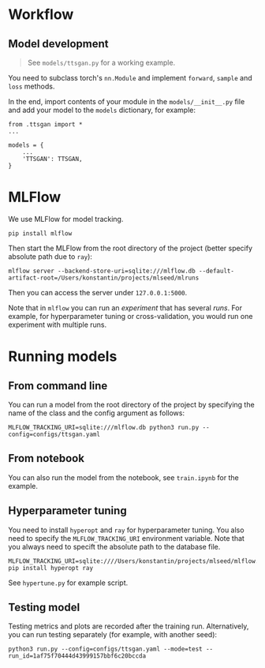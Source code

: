 # Workflow

## Model development

> See `models/ttsgan.py` for a working example.

You need to subclass torch's `nn.Module` and implement `forward`, `sample` and `loss` methods.

In the end, import contents of your module in the `models/__init__.py` file and add your model to the `models` dictionary, for example:

    from .ttsgan import *
    ...
    
    models = {
        ...
        'TTSGAN': TTSGAN,
    }

# MLFlow

We use MLFlow for model tracking.

    pip install mlflow

Then start the MLFlow from the root directory of the project (better specify absolute path due to `ray`):

    mlflow server --backend-store-uri=sqlite:///mlflow.db --default-artifact-root=/Users/konstantin/projects/mlseed/mlruns

Then you can access the server under `127.0.0.1:5000`.

Note that in `mlflow` you can run an *experiment* that has several *runs*. For example, for hyperparameter tuning or cross-validation, you would run one experiment with multiple runs.

# Running models

## From command line

You can run a model from the root directory of the project by specifying the name of the class and the config argument as follows:

    MLFLOW_TRACKING_URI=sqlite:///mlflow.db python3 run.py --config=configs/ttsgan.yaml

## From notebook

You can also run the model from the notebook, see `train.ipynb` for the example.

## Hyperparameter tuning

You need to install `hyperopt` and `ray` for hyperparameter tuning. You also need to specify the `MLFLOW_TRACKING_URI` environment variable. Note that you always need to specift the absolute path to the database file.

    MLFLOW_TRACKING_URI=sqlite:////Users/konstantin/projects/mlseed/mlflow.db pip install hyperopt ray

See `hypertune.py` for example script.

## Testing model

Testing metrics and plots are recorded after the training run. Alternatively, you can run testing separately (for example, with another seed):

    python3 run.py --config=configs/ttsgan.yaml --mode=test --run_id=1af75f70444d43999157bbf6c20bccda
